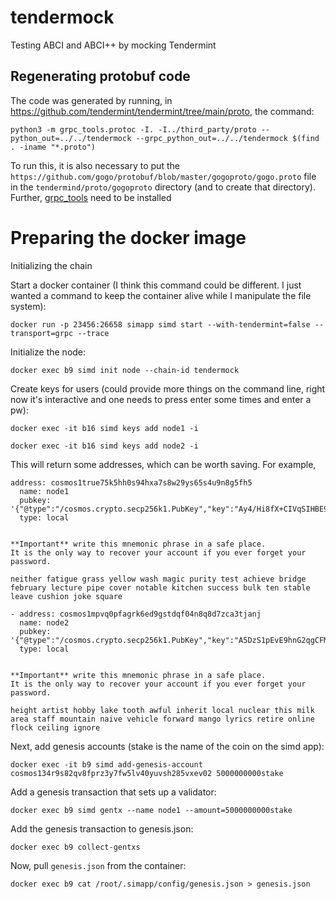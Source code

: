 # tendermock
Testing ABCI and ABCI++ by mocking Tendermint

## Regenerating protobuf code
The code was generated by running, in https://github.com/tendermint/tendermint/tree/main/proto, the command:
```
python3 -m grpc_tools.protoc -I. -I../third_party/proto --python_out=../../tendermock --grpc_python_out=../../tendermock $(find . -iname "*.proto")
```
To run this, it is also necessary to put the `https://github.com/gogo/protobuf/blob/master/gogoproto/gogo.proto` file in the `tendermind/proto/gogoproto` directory (and to create that directory).
Further, [grpc_tools](https://grpc.io/docs/languages/python/quickstart/) need to be installed 

# Preparing the docker image

Initializing the chain

Start a docker container (I think this command could be different. I just wanted a command to keep the container alive while I manipulate the file system):

`docker run -p 23456:26658 simapp simd start --with-tendermint=false --transport=grpc --trace`

Initialize the node:

`docker exec b9 simd init node --chain-id tendermock`

Create keys for users (could provide more things on the command line, right now it's interactive and one needs to press enter some times and enter a pw):

`docker exec -it b16 simd keys add node1 -i`

`docker exec -it b16 simd keys add node2 -i`

This will return some addresses, which can be worth saving. For example,
```
address: cosmos1true75k5hh0s94hxa7s8w29ys65s4u9n8g5fh5
  name: node1
  pubkey: '{"@type":"/cosmos.crypto.secp256k1.PubKey","key":"Ay4/Hi8fX+CIVqSIHBE9n9k0TfzdtFtTwcrKJc1qo2w3"}'
  type: local


**Important** write this mnemonic phrase in a safe place.
It is the only way to recover your account if you ever forget your password.

neither fatigue grass yellow wash magic purity test achieve bridge february lecture pipe cover notable kitchen success bulk ten stable leave cushion joke square

- address: cosmos1mpvq0pfagrk6ed9gstdqf04n8q8d7zca3tjanj
  name: node2
  pubkey: '{"@type":"/cosmos.crypto.secp256k1.PubKey","key":"A5DzS1pEvE9hnG2qgCFMl8evVOs4qPE0LUOU5xCAadYy"}'
  type: local


**Important** write this mnemonic phrase in a safe place.
It is the only way to recover your account if you ever forget your password.

height artist hobby lake tooth awful inherit local nuclear this milk area staff mountain naive vehicle forward mango lyrics retire online flock ceiling ignore

```

Next, add genesis accounts (stake is the name of the coin on the simd app):

`docker exec -it b9 simd add-genesis-account cosmos134r9s82qv8fprz3y7fw5lv40yuvsh285vxev02 5000000000stake`

Add a genesis transaction that sets up a validator:

`docker exec b9 simd gentx --name node1 --amount=5000000000stake`

Add the genesis transaction to genesis.json:

`docker exec b9 collect-gentxs`

Now, pull `genesis.json` from the container:

`docker exec b9 cat /root/.simapp/config/genesis.json > genesis.json`